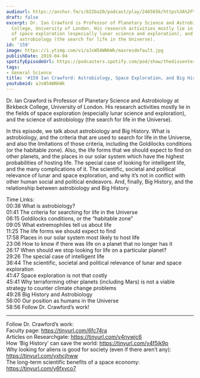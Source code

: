 ```yaml
---
audiourl: https://anchor.fm/s/822ba20/podcast/play/2465656/https%3A%2F%2Fd3ctxlq1ktw2nl.cloudfront.net%2Fproduction%2F2019-1-23%2F10379985-44100-2-524bc9e26906d.m4a
draft: false
excerpt: Dr. Ian Crawford is Professor of Planetary Science and Astrobiology at Birkbeck
  College, University of London. His research activities mostly lie in the fields
  of space exploration (especially lunar science and exploration), and the science
  of astrobiology (the search for life in the Universe).
id: '159'
image: https://i.ytimg.com/vi/aJsW54WNkWk/maxresdefault.jpg
publishDate: 2019-04-04
spotifyEpisodeUrl: https://podcasters.spotify.com/pod/show/thedissenter/episodes/159-Ian-Crawford-Astrobiology--Space-Exploration--and-Big-History-e39odo
tags:
- General Science
title: '#159 Ian Crawford: Astrobiology, Space Exploration, and Big History'
youtubeid: aJsW54WNkWk
---
```

<div class="timelinks">

Dr. Ian Crawford is Professor of Planetary Science and Astrobiology at Birkbeck College, University of London. His research activities mostly lie in the fields of space exploration (especially lunar science and exploration), and the science of astrobiology (the search for life in the Universe).

In this episode, we talk about astrobiology and Big History. What is astrobiology, and the criteria that are used to search for life in the Universe, and also the limitations of those criteria, including the Goldilocks conditions (or the habitable zone). Also, the life forms that we should expect to find on other planets, and the places in our solar system which have the highest probabilities of hosting life. The special case of looking for intelligent life, and the many complications of it. The scientific, societal and political relevance of lunar and space exploration, and why it’s not in conflict with other human social and political endeavors. And, finally, Big History, and the relationship between astrobiology and Big History.

Time Links:  
<time>00:38</time> What is astrobiology?  
<time>01:41</time> The criteria for searching for life in the Universe                              
<time>06:15</time> Goldilocks conditions, or the “habitable zone”       
<time>09:05</time> What extremophiles tell us about life                 
<time>11:25</time> The life forms we should expect to find              
<time>17:58</time> Places in our solar system most likely to host life                   
<time>23:06</time> How to know if there was life on a planet that no longer has it             
<time>26:17</time> When should we stop looking for life on a particular planet?     
<time>29:26</time> The special case of intelligent life    
<time>36:44</time> The scientific, societal and political relevance of lunar and space exploration    
<time>41:47</time> Space exploration is not that costly  
<time>45:41</time> Why terraforming other planets (including Mars) is not a viable strategy to counter climate change problems  
<time>49:28</time> Big History and Astrobiology  
<time>56:00</time> Our position as humans in the Universe  
<time>58:56</time> Follow Dr. Crawford’s work!      

---

Follow Dr. Crawford’s work:  
Faculty page: https://tinyurl.com/6fc74ra  
Articles on Researchgate: https://tinyurl.com/y4nywjc6  
How ‘Big History’ can save the world: https://tinyurl.com/y4f5jk9p  
Why looking for aliens is good for society (even if there aren’t any): https://tinyurl.com/yxhcjhww  
The long-term scientific benefits of a space economy: https://tinyurl.com/y6fxyco7
</div>

